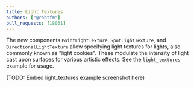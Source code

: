 ```yaml
---
title: Light Textures
authors: ["@robtfm"]
pull_requests: [18031]
---
```


The new components `PointLightTexture`, `SpotLightTexture`, and `DirectionalLightTexture` allow specifying light textures for lights, also commonly known as "light cookies".
These modulate the intensity of light cast upon surfaces for various artistic effects. See the [`light_textures`](https://github.com/bevyengine/bevy/blob/release-0.17.0/examples/3d/light_textures.rs) example for usage.

(TODO: Embed light_textures example screenshot here)

